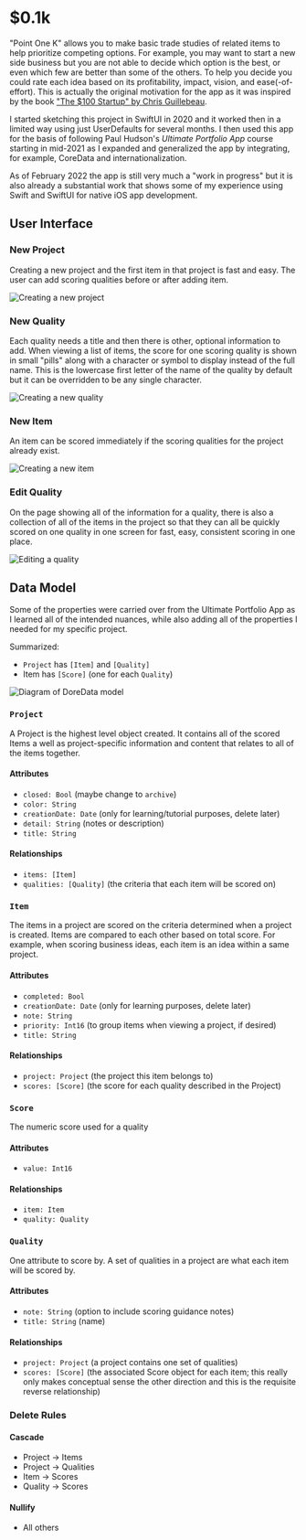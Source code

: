 # $0.1k

"Point One K" allows you to make basic trade studies of related items to help prioritize competing options. For example, you may want to start a new side business but you are not able to decide which option is the best, or even which few are better than some of the others. To help you decide you could rate each idea based on its profitability, impact, vision, and ease(-of-effort). This is actually the original motivation for the app as it was inspired by the book ["The $100 Startup" by Chris Guillebeau](https://100startup.com). 

I started sketching this project in SwiftUI in 2020 and it worked then in a limited way using just UserDefaults for several months. I then used this app for the basis of following Paul Hudson's *Ultimate Portfolio App* course starting in mid-2021 as I expanded and generalized the app by integrating, for example, CoreData and internationalization.

As of February 2022 the app is still very much a "work in progress" but it is also already a substantial work that shows some of my experience using Swift and SwiftUI for native iOS app development.

## User Interface

### New Project

Creating a new project and the first item in that project is fast and easy. The user can add scoring qualities before or after adding item. 

![Creating a new project](Documentation/newproject.gif)

### New Quality

Each quality needs a title and then there is other, optional information to add. When viewing a list of items, the score for one scoring quality is shown in small "pills" along with a character or symbol to display instead of the full name. This is the lowercase first letter of the name of the quality by default but it can be overridden to be any single character.

![Creating a new quality](Documentation/newquality.gif)

### New Item

An item can be scored immediately if the scoring qualities for the project already exist.

![Creating a new item](Documentation/newitem.gif)

### Edit Quality

On the page showing all of the information for a quality, there is also a collection of all of the items in the project so that they can all be quickly scored on one quality in one screen for fast, easy, consistent scoring in one place. 

![Editing a quality](Documentation/editquality.gif)


## Data Model

Some of the properties were carried over from the Ultimate Portfolio App as I learned all of the intended nuances, while also adding all of the properties I needed for my specific project. 

Summarized:

* `Project` has `[Item]` and `[Quality]`
* Item has `[Score]` (one for each `Quality`)

![Diagram of DoreData model](Documentation/DataModel.png)

### `Project`
A Project is the highest level object created. It contains all of the scored Items a well as project-specific information and content that relates to all of the items together. 

#### Attributes
* `closed: Bool` (maybe change to `archive`)
* `color: String`
* `creationDate: Date` (only for learning/tutorial purposes, delete later)
* `detail: String` (notes or description)
* `title: String`

#### Relationships
* `items: [Item]`
* `qualities: [Quality]` (the criteria that each item will be scored on)

### `Item`
The items in a project are scored on the criteria determined when a project is created. Items are compared to each other based on total score. For example, when scoring business ideas, each item is an idea within a same project.

#### Attributes
* `completed: Bool`
* `creationDate: Date` (only for learning purposes, delete later)
* `note: String`
* `priority: Int16` (to group items when viewing a project, if desired)
* `title: String`

#### Relationships
* `project: Project` (the project this item belongs to)
* `scores: [Score]` (the score for each quality described in the Project)

### `Score`
The numeric score used for a quality

#### Attributes
* `value: Int16`

#### Relationships
* `item: Item`
* `quality: Quality`

### `Quality`
One attribute to score by. A set of qualities in a project are what each item will be scored by.

#### Attributes
* `note: String` (option to include scoring guidance notes)
* `title: String` (name)

#### Relationships
* `project: Project` (a project contains one set of qualities)
* `scores: [Score]` (the associated Score object for each item; this really only makes conceptual sense the other direction and this is the requisite reverse relationship)

### Delete Rules
#### Cascade
* Project &rarr; Items
* Project &rarr; Qualities
* Item &rarr; Scores
* Quality &rarr; Scores

#### Nullify
* All others